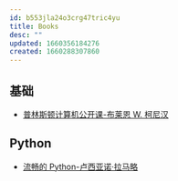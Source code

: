 ```yaml
---
id: b553jla24o3crg47tric4yu
title: Books
desc: ""
updated: 1660356184276
created: 1660288307860
---
```


## 基础

- [普林斯顿计算机公开课-布莱恩 W. 柯尼汉](https://weread.qq.com/web/bookDetail/6df32da0719710e26dfd7fe)

## Python

- [流畅的 Python-卢西亚诺·拉马略](https://weread.qq.com/web/bookDetail/ab832620715c017eab864a6)
